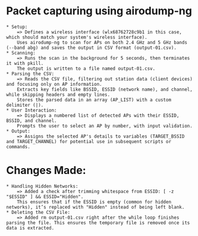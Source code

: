 # Packet capturing using airodump-ng
    * Setup:
        => Defines a wireless interface (wlx68762728c9b1 in this case, which should match your system's wireless interface).
        Uses airodump-ng to scan for APs on both 2.4 GHz and 5 GHz bands (--band abg) and saves the output in CSV format (output-01.csv).
    * Scanning:
        => Runs the scan in the background for 5 seconds, then terminates it with pkill.
        The output is written to a file named output-01.csv.
    * Parsing the CSV:
        => Reads the CSV file, filtering out station data (client devices) and focusing only on AP information.
        Extracts key fields like BSSID, ESSID (network name), and channel, while skipping headers and empty lines.
        Stores the parsed data in an array (AP_LIST) with a custom delimiter (|).
    * User Interaction:
        => Displays a numbered list of detected APs with their ESSID, BSSID, and channel.
        Prompts the user to select an AP by number, with input validation.
    * Output:
        => Assigns the selected AP's details to variables (TARGET_BSSID and TARGET_CHANNEL) for potential use in subsequent scripts or commands.
# Changes Made:
    * Handling Hidden Networks:
        => Added a check after trimming whitespace from ESSID: [ -z "$ESSID" ] && ESSID="Hidden".
        This ensures that if the ESSID is empty (common for hidden networks), it’s replaced with "Hidden" instead of being left blank.
    * Deleting the CSV File:
        => Added rm output-01.csv right after the while loop finishes parsing the file. This ensures the temporary file is removed once its data is extracted.
